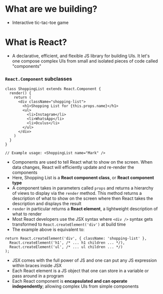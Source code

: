 # What are we building?

- Interactive tic-tac-toe game

# What is React?

- A declarative, efficient, and flexible JS library for building UIs. It let's one compose complex UIs from small and isolated pieces of code called "components"

### `React.Component` subclasses

```
class ShoppingList extends React.Component {
  render() {
    return (
      <div className="shopping-list">
        <h1>Shopping List for {this.props.name}</h1>
        <ul>
          <li>Instagram</li>
          <li>WhatsApp</li>
          <li>Oculus</li>
        </ul>
      </div>
    )
  }
}

// Example usage: <ShoppingList name="Mark" />
```

- Components are used to tell React what to show on the screen. When data changes, React will efficiently update and re-render the components
- Here, Shopping List is a **React component class**, or **React component type**
- A component takes in parameters called `props` and returns a hierarchy of views to display via the `render` method. This method returns a description of what to show on the screen where then React takes the description and displays the result
- `render` in particular returns a **React element**, a lightweight description of what to render
- Most React developers use the JSX syntax where `<div />` syntax gets transformed to `React.createElement('div')` at build time
- The example above is equivalent to:

```
return React.createElement('div', { className: 'shopping-list' },
  React.createElement('h1', /* ... h1 children ... */),
  React.createElement('ul', /* ... ul children ... */)
);
```

- JSX comes with the full power of JS and one can put any JS expression within braces inside JSX
- Each React element is a JS object that one can store in a variable or pass around in a program
- Each React component is **encapsulated and can operate independently**; allowing complex UIs from simple components